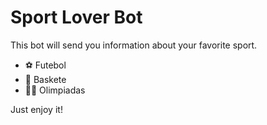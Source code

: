 # Sport Lover Bot
This bot will send you information about your favorite sport.

- ⚽ Futebol
- 🏀 Baskete
- 🏄‍♂️ Olimpiadas

Just enjoy it!
